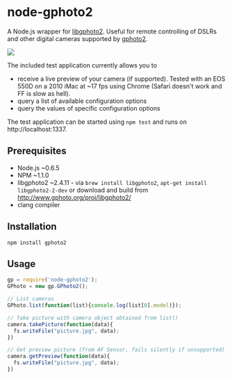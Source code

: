 # node-gphoto2
A Node.js wrapper for [libgphoto2](http://www.gphoto.org). Useful for remote controlling of DSLRs and other digital cameras supported by [gphoto2](http://www.gphoto.org).

[![](https://secure.travis-ci.org/lwille/node-gphoto2.png)](http://travis-ci.org/#!/lwille/node-gphoto2)


The included test application currently allows you to

* receive a live preview of your camera (if supported). Tested with an EOS 550D on a 2010 iMac at ~17 fps using Chrome (Safari doesn't work and FF is slow as hell).
* query a list of available configuration options
* query the values of specific configuration options

The test application can be started using ``npm test`` and runs on http://localhost:1337.

## Prerequisites
* Node.js ~0.6.5
* NPM ~1.1.0
* libgphoto2 ~2.4.11 - via ``brew install libgphoto2``, ``apt-get install libgphoto2-2-dev`` or download and build from http://www.gphoto.org/proj/libgphoto2/
* clang compiler

## Installation
    npm install gphoto2

## Usage
```javascript
gp = require('node-gphoto2');
GPhoto = new gp.GPhoto2();

// List cameras
GPhoto.list(function(list){console.log(list[0].model)});

// Take picture with camera object obtained from list()
camera.takePicture(function(data){
  fs.writeFile("picture.jpg", data);
})

// Get preview picture (from AF Sensor, fails silently if unsupported)
camera.getPreview(function(data){
  fs.writeFile("picture.jpg", data);
})
```